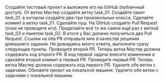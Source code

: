 Создайте тестовый проект и выложите его на GitHub (публичный доступ).
От ветки Мастер создайте ветку task_01.
Создайте пакет task_01, в котором создайте два-три произвольных класса.
Сделайте коммит в ветку task_01.
Сделайте пуш.
На GitHub создайте Pull Request (пока не проводите его).
Проделайте всё то же самое ещё раз с веткой task_02 и пакетом task_02.
В итоге у Вас должно получиться два Pull Request.
Ссылки на оба PR отправьте мне в качестве решения домашнего задания.
Не дожидаясь моего ответа, выполните сразу следующие пункты.
Проведите второй PR. Теперь ветка Мастер должна содержать код второго PR.
В код первой задачи внесите изменения и сделайте второй коммит в первый PR.
Проведите первый PR. Теперь ветка Мастер должна содержать код первого PR.
Удалите обе ветки с задачами.
Обновите проект на локальной машине.
Удалите обе ветки с задачами с локальной машины.
